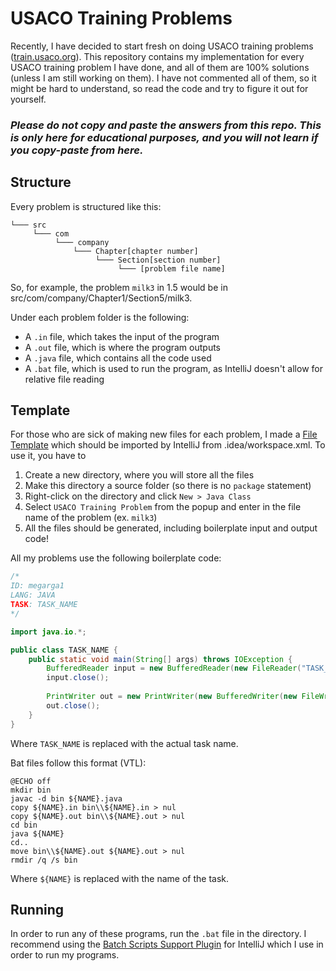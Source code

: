# USACO Training Problems

Recently, I have decided to start fresh on doing USACO training problems ([train.usaco.org](https://train.usaco.org/)). 
This repository contains my implementation for every USACO training problem I have done, and all of them are 100%
solutions (unless I am still working on them). I have not commented all of them, so it might be hard to understand,
so read the code and try to figure it out for yourself.

### *Please do not copy and paste the answers from this repo. This is only here for educational purposes, and you will not learn if you copy-paste from here.*

## Structure

Every problem is structured like this:
```text
└─── src
     └─── com
          └─── company
              └─── Chapter[chapter number]
                   └─── Section[section number]
                        └─── [problem file name]
```
So, for example, the problem `milk3` in 1.5 would be in src/com/company/Chapter1/Section5/milk3.

Under each problem folder is the following:
- A `.in` file, which takes the input of the program
- A `.out` file, which is where the program outputs
- A `.java` file, which contains all the code used
- A `.bat` file, which is used to run the program, as IntelliJ doesn't allow for relative file reading

## Template

For those who are sick of making new files for each problem, I made a [File Template](https://www.jetbrains.com/help/idea/using-file-and-code-templates.html)
which should be imported by IntelliJ from .idea/workspace.xml. To use it, you have to
1. Create a new directory, where you will store all the files
2. Make this directory a source folder (so there is no `package` statement)
3. Right-click on the directory and click `New > Java Class`
4. Select `USACO Training Problem` from the popup and enter in the file name of the problem (ex. `milk3`)
5. All the files should be generated, including boilerplate input and output code!

All my problems use the following boilerplate code:
```java
/*
ID: megarga1
LANG: JAVA
TASK: TASK_NAME
*/

import java.io.*;

public class TASK_NAME {
    public static void main(String[] args) throws IOException {
        BufferedReader input = new BufferedReader(new FileReader("TASK_NAME.in"));
        input.close();
        
        PrintWriter out = new PrintWriter(new BufferedWriter(new FileWriter("TASK_NAME.out")));
        out.close();
    }
}
```
Where `TASK_NAME` is replaced with the actual task name.

Bat files follow this format (VTL):
```vtl
@ECHO off
mkdir bin
javac -d bin ${NAME}.java
copy ${NAME}.in bin\\${NAME}.in > nul
copy ${NAME}.out bin\\${NAME}.out > nul
cd bin
java ${NAME}
cd..
move bin\\${NAME}.out ${NAME}.out > nul
rmdir /q /s bin
```
Where `${NAME}` is replaced with the name of the task.

## Running

In order to run any of these programs, run the `.bat` file in the directory. I recommend using the [Batch Scripts 
Support Plugin](https://plugins.jetbrains.com/plugin/265-batch-scripts-support) for IntelliJ which I use in order to run
my programs. 
